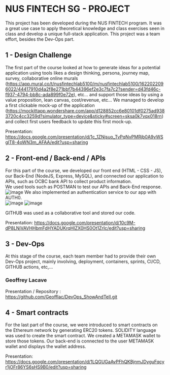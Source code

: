 
# NUS FINTECH SG - PROJECT
This project has been developed during the NUS FINTECH program. It was a great use case to apply theoretical knowledge and class exercises seen in class and develop a unique full-stack application.
This project was a team effort, besides the Dev-Ops part.

## 1 - Design Challenge
The first part of the course looked at how to generate ideas for a potential application using tools likes a design thinking, persona, journey map, survey, collaborative online murals (https://app.mural.co/t/nusfintechlab5100/m/nusfintechlab5100/1622022096022/44417910d4a2f8e271bbf7b44396ef2e3c7fa7c2?sender=d43fd46c-f937-4794-bb8c-ada899f0e72e), etc... and support those ideas by using a value proposition, lean canvas, cost/revenue, etc...
We managed to develop a first clickable mock-up of the application (https://mockittapp.wondershare.com/app/d128852cc6e80101df0275ad9383720c4cc3259d?simulator_type=device&sticky#screen=sksa0k7vqx018rn) and collect first users feedback to update this first mock-up.

Presentation: https://docs.google.com/presentation/d/1c_1ZNjsuo_TvPqNvPMRjb0A9vWSglT8-4oWN3m_AFAA/edit?usp=sharing

## 2 - Front-end / Back-end / APIs
For this part of the course, we developed our front end (HTML - CSS - JS), our Back-End (NodeJS, Express, MySQL), and connected our application to APIs, such as OCBC bank API to collect product information.<br />
We used tools such as POSTMAN to test our APIs and Back-End response.<br />
![image](https://user-images.githubusercontent.com/84672157/148175172-6063f2ad-f514-4482-b922-f272f7146834.png)
We also implemented an authentication service to our app with AUTH0.<br />
![image](https://user-images.githubusercontent.com/84672157/148174550-729d0a6d-dd7b-48b4-9fbd-807c8dc948d0.png)
![image](https://user-images.githubusercontent.com/84672157/148174397-319954bf-e2c3-4058-9393-99a261853152.png)

GITHUB was used as a collaborative tool and stored our code.

Presentation: https://docs.google.com/presentation/d/10c9M-dP8LNjVAVHHbmFdHYADUKrqHIZX0HS0Ot1ZrIc/edit?usp=sharing

## 3 - Dev-Ops
At this stage of the course, each team member had to provide their own Dev-Ops project, mainly involving, deployment, containers, sprints, CI/CD, GITHUB actions, etc,...
### Geoffrey Lacave
Presentation / Repository : https://github.com/Geofflac/DevOps_ShowAndTell.git

## 4 - Smart contracts
For the last part of the course, we were introduced to smart contracts on the Ethereum network by generating ERC20 tokens. SOLIDITY language was used to create the smart contract. We created a METAMASK wallet to store those tokens. Our back-end is connected to the user METAMASK wallet and displays the wallet address.

Presentation: https://docs.google.com/presentation/d/1LQGUGaAvPFhQKBjnmJDyguFqcyr1jOFr86YS6sHS9B0/edit?usp=sharing
